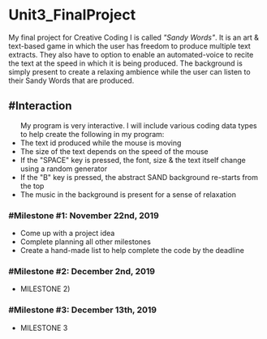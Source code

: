 # Unit3_FinalProject
My final project for Creative Coding I is called <i>"Sandy Words"</i>. It is an art & text-based game in which the user has freedom to produce multiple text extracts. They also have to option to enable an automated-voice to recite the text at the speed in which it is being produced. The background is simply present to create a relaxing ambience while the user can listen to their Sandy Words that are produced.

<h2>#Interaction</h2>
<ul>
 My program is very interactive. I will include various coding data types to help create the following in my program:
 <li>The text id produced while the mouse is moving</li>
 <li>The size of the text depends on the speed of the mouse</li>
 <li>If the "SPACE" key is pressed, the font, size & the text itself change using a random generator</li>
 <li>If the "B" key is pressed, the abstract SAND background re-starts from the top</li>
 <li>The music in the background is present for a sense of relaxation</li>
 </ul>
 
 <p></p>

<h3>#Milestone #1: November 22nd, 2019</h3>
<ul>
 <li> Come up with a project idea </li>
 <li> Complete planning all other milestones </li>
 <li> Create a hand-made list to help complete the code by the deadline </li>
 </ul>

<h3>#Milestone #2: December 2nd, 2019</h3>
<ul>
 <li> MILESTONE 2) </li>
 </ul>

<h3>#Milestone #3: December 13th, 2019</h3>
<ul>
 <li> MILESTONE 3 </li>
 </ul>
